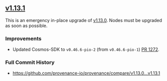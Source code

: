 ## [v1.13.1](https://github.com/provenance-io/provenance/releases/tag/v1.13.1)

This is an emergency in-place upgrade of [v1.13.0](https://github.com/provenance-io/provenance/releases/tag/v1.13.0). Nodes must be upgraded as soon as possible.

### Improvements

* Updated Cosmos-SDK to `v0.46.6-pio-2` (from `v0.46.6-pio-1`) [PR 1272](https://github.com/provenance-io/provenance/pull/1272).

### Full Commit History

* https://github.com/provenance-io/provenance/compare/v1.13.0...v1.13.1
